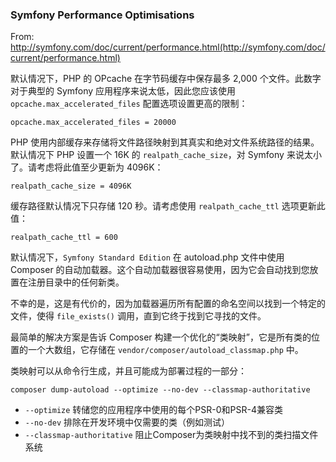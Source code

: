 ### Symfony Performance Optimisations

From: http://symfony.com/doc/current/performance.html(http://symfony.com/doc/current/performance.html)

默认情况下，PHP 的 OPcache 在字节码缓存中保存最多 2,000 个文件。此数字对于典型的 Symfony 应用程序来说太低，因此您应该使用 ``opcache.max_accelerated_files`` 配置选项设置更高的限制：

```
opcache.max_accelerated_files = 20000
```

PHP 使用内部缓存来存储将文件路径映射到其真实和绝对文件系统路径的结果。默认情况下 PHP 设置一个 16K 的 ``realpath_cache_size``，对 Symfony 来说太小了。请考虑将此值至少更新为 4096K：

```
realpath_cache_size = 4096K
```

缓存路径默认情况下只存储 120 秒。请考虑使用 ``realpath_cache_ttl`` 选项更新此值：

```
realpath_cache_ttl = 600
```

默认情况下，``Symfony Standard Edition`` 在 autoload.php 文件中使用 Composer 的自动加载器。这个自动加载器很容易使用，因为它会自动找到您放置在注册目录中的任何新类。

不幸的是，这是有代价的，因为加载器遍历所有配置的命名空间以找到一个特定的文件，使得 ``file_exists()`` 调用，直到它终于找到它寻找的文件。

最简单的解决方案是告诉 Composer 构建一个优化的“类映射”，它是所有类的位置的一个大数组，它存储在 ``vendor/composer/autoload_classmap.php`` 中。

类映射可以从命令行生成，并且可能成为部署过程的一部分：

```
composer dump-autoload --optimize --no-dev --classmap-authoritative
```

+ ``--optimize`` 转储您的应用程序中使用的每个PSR-0和PSR-4兼容类
+ ``--no-dev`` 排除在开发环境中仅需要的类（例如测试）
+ ``--classmap-authoritative`` 阻止Composer为类映射中找不到的类扫描文件系统
